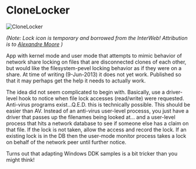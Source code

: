 CloneLocker
===========

![CloneLocker](http://metaeducation.com/media/shared/respectech/clonelocker.png)

*(Note: Lock icon is temporary and borrowed from the InterWeb!  Attribution is to [Alexandre Moore](http://sa-ki.deviantart.com/) )*

App with kernel mode and user mode that attempts to mimic behavior of network share locking on files that are disconnected clones of each other, but would like the filesystem-pevel locking behavior as if they were on a share.  At time of writing (9-Jun-2013) it does not yet work.  Published so that it may perhaps get the help it needs to actually work.

The idea did not seem complicated to begin with.  Basically, use a driver-level hook to notice when file lock accesses (read/write) were requested.  Anti-virus programs exist...Q.E.D. this is technically possible.  This should be easier than AV.  Instead of an anti-virus user-level processs, you just have a driver that passes up the filenames being looked at... and a user-level process that hits a network database to see if someone else has a claim on that file.  If the lock is not taken, allow the access and record the lock.  If an existing lock is in the DB then the user-mode monitor process takes a lock on behalf of the network peer until further notice.

Turns out that adapting Windows DDK samples is a bit tricker than you might think!
